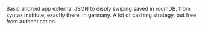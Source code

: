 Basic android app
external JSON to disply swiping saved in roomDB, from syntax institute, exactly there, in germany.
A lot of cashing strategy, but free from authentication.
